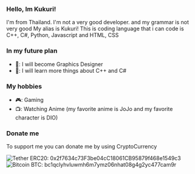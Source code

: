 ### Hello, Im Kukuri!
I'm from Thailand. I'm not a very good developer. and my grammar is not very good My alias is Kukuri! This is coding language that i can code is C++, C#, Python, Javascript and HTML, CSS

### In my future plan
- 📌: I will become Graphics Designer
- 📜: I will learn more things about C++ and C#

### My hobbies
- 🎮: Gaming
- 📺: Watching Anime (my favorite anime is JoJo and my favorite character is DIO)

### Donate me
To support me you can donate me by using CryptoCurrency

![Tether](https://img.shields.io/badge/tether-168363?style=for-the-badge&logo=tether&logoColor=white) ERC20: 0x2f7634c73F3be04cC18061CB95879f468e1549c3<br />
![Bitcoin](https://img.shields.io/badge/Bitcoin-000?style=for-the-badge&logo=bitcoin&logoColor=white) BTC: bc1qclyhvluwmh6m7ymz06nhat08g4g2yc477cam9r
